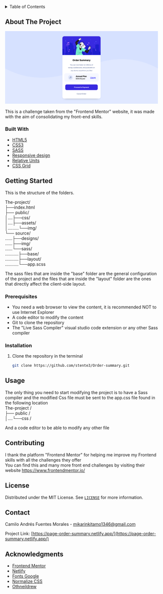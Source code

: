 <details>
  <summary>Table of Contents</summary>
  <ol>
    <li>
      <a href="#about-the-project">About The Project</a>
      <ul>
        <li><a href="#built-with">Built With</a></li>
      </ul>
    </li>
    <li>
      <a href="#getting-started">Getting Started</a>
      <ul>
        <li><a href="#prerequisites">Prerequisites</a></li>
        <li><a href="#installation">Installation</a></li>
      </ul>
    </li>
    <li><a href="#usage">Usage</a></li>
    <li><a href="#contributing">Contributing</a></li>
    <li><a href="#license">License</a></li>
    <li><a href="#contact">Contact</a></li>
    <li><a href="#acknowledgments">Acknowledgments</a></li>
  </ol>
</details>


## About The Project

![alt text](https://github.com/stente3/Order-summary/blob/main/source/desings/main.png)

This is a challenge taken from the "Frontend Mentor" website, it was made with the aim of consolidating my front-end skills.

### Built With

* [HTML5](https://developer.mozilla.org/en/docs/Web/HTML)
* [CSS3](https://developer.mozilla.org/en-US/docs/Web/CSS)
* [SASS](https://sass-lang.com/documentation)
* [Responsive design](https://developer.mozilla.org/en-US/docs/Learn/CSS/CSS_layout/Responsive_Design)
* [Relative Units](https://www.w3schools.com/cssref/css_units.asp)
* [CSS Grid](https://developer.mozilla.org/en-US/docs/Web/CSS/CSS_Grid_Layout)


## Getting Started
This is the structure of the folders.

The-project/ <br>
├──index.html <br>
├── public/ <br>
│....├──css/ <br>
│....├──assets/ <br>
│.........└──img/ <br>
└── source/ <br>
......├──designs/ <br>
......├──img/ <br>
......└──sass/ <br>
...........├──base/ <br>
...........├──layout/ <br>
...........└──app.scss <br>

The sass files that are inside the "base" folder are the general configuration of the project and the files that are inside the "layout" folder are the ones that directly affect the client-side layout.

### Prerequisites

* You need a web browser to view the content, it is recommended NOT to use Internet Explorer
* A code editor to modify the content
* Git to clone the repository
* The "Live Sass Compiler" visual studio code extension or any other Sass compiler

### Installation
1. Clone the repository in the terminal 
   ```sh
   git clone https://github.com/stente3/Order-summary.git
   ```

## Usage
The only thing you need to start modifying the project is to have a Sass compiler and the modified Css file must be sent to the app.css file found in the following location <br>
The-project / <br>
├── public / <br>
│....└──css / <br>

And a code editor to be able to modify any other file

## Contributing

I thank the platform "Frontend Mentor" for helping me improve my Frontend skills with all the challenges they offer <br>
You can find this and many more front end challenges by visiting their website https://www.frontendmentor.io/


## License

Distributed under the MIT License. See [`LICENSE`](https://github.com/stente3/Order-summary/blob/main/LICENSE) for more information.


## Contact

Camilo Andrés Fuentes Morales - mikarinkitamo1346@gmail.com

Project Link: [https://page-order-summary.netlify.app/](https://page-order-summary.netlify.app/)


## Acknowledgments

* [Frontend Mentor](https://www.frontendmentor.io/)
* [Netlify](https://www.netlify.com/)
* [Fonts Google](https://fonts.google.com/)
* [Normalize CSS](https://necolas.github.io/normalize.css/)
* [Othneildrew](https://github.com/othneildrew/Best-README-Template)
